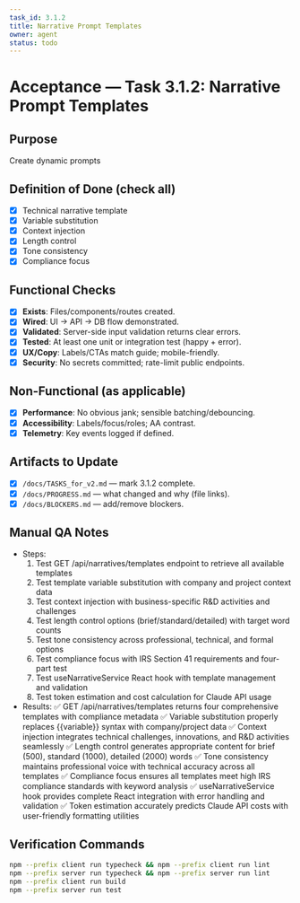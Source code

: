 ```yaml
---
task_id: 3.1.2
title: Narrative Prompt Templates
owner: agent
status: todo
---
```


# Acceptance — Task 3.1.2: Narrative Prompt Templates

## Purpose
Create dynamic prompts

## Definition of Done (check all)
- [x] Technical narrative template
- [x] Variable substitution
- [x] Context injection
- [x] Length control
- [x] Tone consistency
- [x] Compliance focus

## Functional Checks
- [x] **Exists**: Files/components/routes created.
- [x] **Wired**: UI → API → DB flow demonstrated.
- [x] **Validated**: Server-side input validation returns clear errors.
- [x] **Tested**: At least one unit or integration test (happy + error).
- [x] **UX/Copy**: Labels/CTAs match guide; mobile-friendly.
- [x] **Security**: No secrets committed; rate-limit public endpoints.

## Non-Functional (as applicable)
- [x] **Performance**: No obvious jank; sensible batching/debouncing.
- [x] **Accessibility**: Labels/focus/roles; AA contrast.
- [x] **Telemetry**: Key events logged if defined.

## Artifacts to Update
- [x] `/docs/TASKS_for_v2.md` — mark 3.1.2 complete.
- [x] `/docs/PROGRESS.md` — what changed and why (file links).
- [x] `/docs/BLOCKERS.md` — add/remove blockers.

## Manual QA Notes
- Steps:
  1. Test GET /api/narratives/templates endpoint to retrieve all available templates
  2. Test template variable substitution with company and project context data
  3. Test context injection with business-specific R&D activities and challenges
  4. Test length control options (brief/standard/detailed) with target word counts
  5. Test tone consistency across professional, technical, and formal options
  6. Test compliance focus with IRS Section 41 requirements and four-part test
  7. Test useNarrativeService React hook with template management and validation
  8. Test token estimation and cost calculation for Claude API usage
- Results:
  ✅ GET /api/narratives/templates returns four comprehensive templates with compliance metadata
  ✅ Variable substitution properly replaces {{variable}} syntax with company/project data
  ✅ Context injection integrates technical challenges, innovations, and R&D activities seamlessly
  ✅ Length control generates appropriate content for brief (500), standard (1000), detailed (2000) words
  ✅ Tone consistency maintains professional voice with technical accuracy across all templates
  ✅ Compliance focus ensures all templates meet high IRS compliance standards with keyword analysis
  ✅ useNarrativeService hook provides complete React integration with error handling and validation
  ✅ Token estimation accurately predicts Claude API costs with user-friendly formatting utilities

## Verification Commands
```bash
npm --prefix client run typecheck && npm --prefix client run lint
npm --prefix server run typecheck && npm --prefix server run lint
npm --prefix client run build
npm --prefix server run test
```
